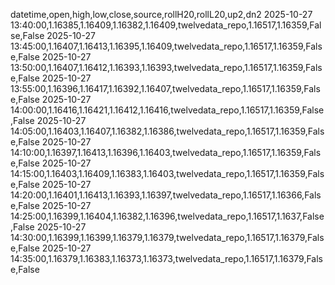 datetime,open,high,low,close,source,rollH20,rollL20,up2,dn2
2025-10-27 13:40:00,1.16385,1.16409,1.16382,1.16409,twelvedata_repo,1.16517,1.16359,False,False
2025-10-27 13:45:00,1.16407,1.16413,1.16395,1.16409,twelvedata_repo,1.16517,1.16359,False,False
2025-10-27 13:50:00,1.16407,1.16412,1.16393,1.16393,twelvedata_repo,1.16517,1.16359,False,False
2025-10-27 13:55:00,1.16396,1.16417,1.16392,1.16407,twelvedata_repo,1.16517,1.16359,False,False
2025-10-27 14:00:00,1.16416,1.16421,1.16412,1.16416,twelvedata_repo,1.16517,1.16359,False,False
2025-10-27 14:05:00,1.16403,1.16407,1.16382,1.16386,twelvedata_repo,1.16517,1.16359,False,False
2025-10-27 14:10:00,1.16397,1.16413,1.16396,1.16403,twelvedata_repo,1.16517,1.16359,False,False
2025-10-27 14:15:00,1.16403,1.16409,1.16383,1.16403,twelvedata_repo,1.16517,1.16359,False,False
2025-10-27 14:20:00,1.16401,1.16413,1.16393,1.16397,twelvedata_repo,1.16517,1.16366,False,False
2025-10-27 14:25:00,1.16399,1.16404,1.16382,1.16396,twelvedata_repo,1.16517,1.1637,False,False
2025-10-27 14:30:00,1.16399,1.16399,1.16379,1.16379,twelvedata_repo,1.16517,1.16379,False,False
2025-10-27 14:35:00,1.16379,1.16383,1.16373,1.16373,twelvedata_repo,1.16517,1.16379,False,False
